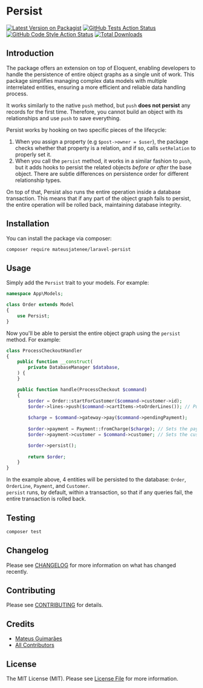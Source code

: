 # Persist 

[![Latest Version on Packagist](https://img.shields.io/packagist/v/mateusjatenee/laravel-persist.svg?style=flat-square)](https://packagist.org/packages/mateusjatenee/laravel-persist)
[![GitHub Tests Action Status](https://img.shields.io/github/actions/workflow/status/mateusjatenee/laravel-persist/run-tests.yml?branch=main&label=tests&style=flat-square)](https://github.com/mateusjatenee/laravel-persist/actions?query=workflow%3Arun-tests+branch%3Amain)
[![GitHub Code Style Action Status](https://img.shields.io/github/actions/workflow/status/mateusjatenee/laravel-persist/fix-php-code-style-issues.yml?branch=main&label=code%20style&style=flat-square)](https://github.com/mateusjatenee/laravel-persist/actions?query=workflow%3A"Fix+PHP+code+style+issues"+branch%3Amain)
[![Total Downloads](https://img.shields.io/packagist/dt/mateusjatenee/laravel-persist.svg?style=flat-square)](https://packagist.org/packages/mateusjatenee/laravel-persist)

## Introduction
The package offers an extension on top of Eloquent, enabling developers to handle the persistence of entire object graphs as a single unit of work. This package simplifies managing complex data models with multiple interrelated entities, ensuring a more efficient and reliable data handling process.

It works similarly to the native `push` method, but `push` **does not persist** any records for the first time. Therefore, you cannot build an object with its relationships and use `push` to save everything.  

Persist works by hooking on two specific pieces of the lifecycle:
1. When you assign a property (e.g `$post->owner = $user`), the package checks whether that property is a relation, and if so, calls `setRelation` to properly set it.
2. When you call the `persist` method, it works in a similar fashion to `push`, but it adds hooks to persist the related objects _before or after_ the base object. There are subtle differences on persistence order for different relationship types.

On top of that, Persist also runs the entire operation inside a database transaction. This means that if any part of the object graph fails to persist, the entire operation will be rolled back, maintaining database integrity.

## Installation

You can install the package via composer:

```bash
composer require mateusjatenee/laravel-persist
```

## Usage
Simply add the `Persist` trait to your models. For example:   

```php
namespace App\Models;

class Order extends Model
{
    use Persist;
}
```

Now you'll be able to persist the entire object graph using the `persist` method. For example:

```php
class ProcessCheckoutHandler
{
    public function __construct(
        private DatabaseManager $database,
    ) {
    }

    public function handle(ProcessCheckout $command)
    {
        $order = Order::startForCustomer($command->customer->id);
        $order->lines->push($command->cartItems->toOrderLines()); // Pushes an object to the "lines" relationship, which is a HasMany relation.
        
        $charge = $command->gateway->pay($command->pendingPayment);
        
        $order->payment = Payment::fromCharge($charge); // Sets the payment relationship, a "BelongsTo" relation.
        $order->payment->customer = $command->customer; // Sets the customer relationship "2-levels deep".

        $order->persist();
        
        return $order;
    }
}
```

In the example above, 4 entities will be persisted to the database: `Order`, `OrderLine`, `Payment`, and `Customer`.  
`persist` runs, by default, within a transaction, so that if any queries fail, the entire transaction is rolled back.

## Testing

```bash
composer test
```

## Changelog

Please see [CHANGELOG](CHANGELOG.md) for more information on what has changed recently.

## Contributing

Please see [CONTRIBUTING](CONTRIBUTING.md) for details.

## Credits

- [Mateus Guimarães](https://github.com/mateusjatenee)
- [All Contributors](../../contributors)

## License

The MIT License (MIT). Please see [License File](LICENSE.md) for more information.
